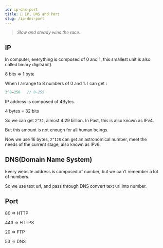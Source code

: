 ```yaml
---
id: ip-dns-port
title: 📜 IP, DNS and Port
slug: /ip-dns-port
---
```


> _Slow and steady wins the race._

## IP

In computer, everything is composed of 0 and 1, this smallest unit is also called binary digits(bit).

8 bits => 1 byte

When I arrange to 8 numbers of 0 and 1. I can get :

```javascript
2^8=256   // 0~255
```

IP address is composed of 4Bytes.

4 bytes = 32 bits

So we can get `2^32`, almost 4.29 billion. In Past, this is also known as IPv4.

But this amount is not enough for all human beings.

Now we use 16 bytes, `2^128` can get an astronomical number, meet the needs of the current stage, also known as IPv6.

## DNS(Domain Name System)

Every website address is composed of number, but we can't remember a lot of numbers.

So we use text url, and pass through DNS convert text url into number.

## Port

80 => HTTP

443 => HTTPS

20 => FTP

53 => DNS
